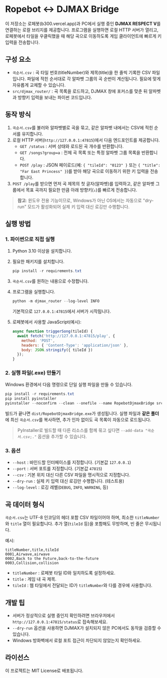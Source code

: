 # Ropebot ↔ DJMAX Bridge

이 저장소는 로페봇(b300.vercel.app)과 PC에서 실행 중인 **DJMAX RESPECT V**를 연결하는 로컬 브리지를 제공합니다. 프로그램을 실행하면 로컬 HTTP 서버가 열리고, 로페봇에서 타일을 우클릭했을 때 해당 곡으로 이동하도록 게임 클라이언트에 빠르게 키 입력을 전송합니다.

## 구성 요소

- `곡순서.csv` : 곡 타일 번호(titleNumber)와 제목(title)을 한 줄씩 기록한 CSV 파일입니다. 파일에 적힌 순서대로 각 알파벳 그룹의 곡 순번이 계산됩니다. 필요에 맞게 자유롭게 교체할 수 있습니다.
- `src/djmax_router/` : 곡 목록을 로드하고, DJMAX 창에 포커스를 맞춘 뒤 알파벳과 방향키 입력을 보내는 파이썬 코드입니다.

## 동작 방식

1. `곡순서.csv`를 불러와 알파벳별로 곡을 묶고, 같은 알파벳 내에서는 CSV에 적힌 순서를 유지합니다.
2. 로컬 HTTP 서버(`http://127.0.0.1:47815`)에서 다음 엔드포인트를 제공합니다.
   - `GET /status` : 서버 상태와 로드된 곡 개수를 반환합니다.
   - `GET /songs?group=a` : 전체 곡 목록 또는 특정 알파벳 그룹 목록을 반환합니다.
   - `POST /play` : JSON 페이로드(예: `{ "tileId": "0123" }` 또는 `{ "title": "Far East Princess" }`)를 받아 해당 곡으로 이동하기 위한 키 입력을 전송합니다.
3. `POST /play`를 받으면 먼저 곡 제목의 첫 글자(알파벳)를 입력하고, 같은 알파벳 그룹에서 목표 곡까지 필요한 만큼 아래 방향키(`↓`)를 빠르게 전송합니다.

> **참고**: 윈도우 전용 기능이므로, Windows가 아닌 OS에서는 자동으로 "dry-run" 모드가 활성화되어 실제 키 입력 대신 로깅만 수행합니다.

## 실행 방법

### 1. 파이썬으로 직접 실행

1. Python 3.10 이상을 설치합니다.
2. 필요한 패키지를 설치합니다.
   ```powershell
   pip install -r requirements.txt
   ```
3. `곡순서.csv`를 원하는 내용으로 수정합니다.
4. 프로그램을 실행합니다.
   ```powershell
   python -m djmax_router --log-level INFO
   ```
   기본적으로 `127.0.0.1:47815`에서 서버가 시작됩니다.

5. 로페봇에서 사용할 JavaScript(예시):
   ```javascript
   async function triggerSong(tileId) {
     await fetch('http://127.0.0.1:47815/play', {
       method: 'POST',
       headers: { 'Content-Type': 'application/json' },
       body: JSON.stringify({ tileId })
     });
   }
   ```

### 2. 실행 파일(.exe) 만들기

Windows 환경에서 다음 명령으로 단일 실행 파일을 만들 수 있습니다.

```powershell
pip install -r requirements.txt
pip install pyinstaller
pyinstaller --noconfirm --clean --onefile --name RopebotDjmaxBridge src/djmax_router/main.py
```

빌드가 끝나면 `dist/RopebotDjmaxBridge.exe`가 생성됩니다. 실행 파일과 **같은 폴더**에 최신 `곡순서.csv`를 복사하면, 추가 인자 없이도 곡 목록이 자동으로 로드됩니다.

> PyInstaller로 빌드할 때 다른 리소스를 함께 묶고 싶다면 `--add-data "곡순서.csv;."` 옵션을 추가할 수 있습니다.

### 3. 옵션

- `--host` : 바인드할 인터페이스를 지정합니다. (기본값 `127.0.0.1`)
- `--port` : 서버 포트를 지정합니다. (기본값 `47815`)
- `--csv` : 기본 위치 대신 다른 CSV 파일을 명시적으로 지정합니다.
- `--dry-run` : 실제 키 입력 대신 로깅만 수행합니다. (테스트용)
- `--log-level` : 로깅 레벨(`DEBUG`, `INFO`, `WARNING`, 등)

## 곡 데이터 형식

`곡순서.csv`는 UTF-8 인코딩의 헤더 포함 CSV 파일이어야 하며, 최소한 `titleNumber`와 `title` 열이 필요합니다. 추가 열(`tileId` 등)을 포함해도 무방하며, 빈 줄은 무시됩니다.

예시:

```csv
titleNumber,title,tileId
0001,Airwave,airwave
0002,Back to the Future,back-to-the-future
0003,Collision,collision
```

- `titleNumber` : 로페봇 타일 ID와 일치하도록 설정하세요.
- `title` : 게임 내 곡 제목.
- `tileId` : 웹 타일에서 전달되는 ID가 `titleNumber`와 다를 경우에 사용합니다.

## 개발 팁

- 서버가 정상적으로 실행 중인지 확인하려면 브라우저에서 `http://127.0.0.1:47815/status`로 접속해보세요.
- `--dry-run` 옵션을 사용하면 DJMAX가 설치되지 않은 PC에서도 동작을 검증할 수 있습니다.
- Windows 방화벽에서 로컬 포트 접근이 차단되지 않았는지 확인하세요.

## 라이선스

이 프로젝트는 MIT License로 배포됩니다.
